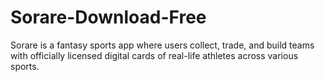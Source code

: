 # Sorare-Download-Free
Sorare is a fantasy sports app where users collect, trade, and build teams with officially licensed digital cards of real-life athletes across various sports.

